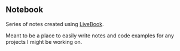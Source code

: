 Notebook
---

Series of notes created using [LiveBook](https://livebook.dev/).

Meant to be a place to easily write notes and code examples for any projects I
might be working on.

